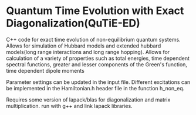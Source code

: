 # Quantum Time Evolution with Exact Diagonalization(QuTiE-ED)

C++ code for exact time evolution of non-equilibrium quantum systems.  Allows for simulation of Hubbard models and extended hubbard models(long range interactions and long range hopping).  Allows for calculation of a variety of properties such as total energies, time dependent spectral functions, greater and lesser components of the Green's function, time dependent dipole moments

Parameter settings can be updated in the input file.  Different excitations can be implemented in the Hamiltonian.h header file in the function h_non_eq.

Requires some version of lapack/blas for diagonalization and matrix multiplication.  run with g++ and link lapack libraries.
